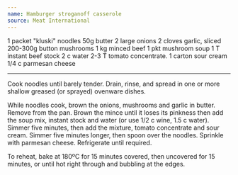 ```yaml
---
name: Hamburger stroganoff casserole
source: Meat International
---
```


1 packet "kluski" noodles
50g butter
2 large onions
2 cloves garlic, sliced
200-300g button mushrooms
1 kg minced beef
1 pkt mushroom soup
1 T instant beef stock
2 c water
2-3 T tomato concentrate.
1 carton sour cream
1/4 c parmesan cheese

---

Cook noodles until barely tender.  Drain, rinse, and spread in one or more shallow greased (or sprayed) ovenware dishes.

While noodles cook, brown the onions, mushrooms and garlic in butter.  Remove from the pan.  Brown the mince until it loses its pinkness then add the soup mix, instant stock and water (or use 1/2 c wine, 1.5 c water).  Simmer five minutes, then add the mixture, tomato concentrate and sour cream.  Simmer five minutes longer, then spoon over the noodles.  Sprinkle with parmesan cheese.  Refrigerate until required.

To reheat, bake at 180ºC for 15 minutes covered, then uncovered for 15 minutes, or until hot right through and bubbling at the edges.

